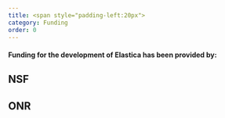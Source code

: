 ```yaml
---
title: <span style="padding-left:20px">
category: Funding
order: 0
---
```


#### Funding for the development of Elastica has been provided by:

## NSF

## ONR

